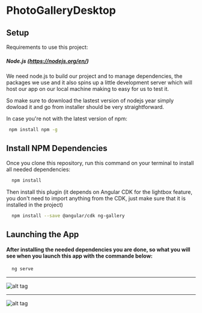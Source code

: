 # PhotoGalleryDesktop

## Setup

Requirements to use this project:

##### Node.js (https://nodejs.org/en/)

We need  node.js to build our project and to manage dependencies, the packages we use and it also spins up a little development server which will host our app on our local machine making to easy for us to test it. 

So make sure to download the lastest version of nodejs year simply dowload it and go from installer should be very straightforward.

In case you're not with the latest version of npm:
```sh
 npm install npm -g  
```

## Install NPM Dependencies
Once you clone this repository, run this command on your terminal to install all needed dependencies:
```sh
  npm install
```

Then install this plugin (it depends on Angular CDK for the lightbox feature, you don't need to import anything from the CDK, just make sure that it is installed in the project)
```sh
  npm install --save @angular/cdk ng-gallery
```

## Launching the App
#### After installing the needed dependencies you are done, so what you will see when you launch this app with the commande below:

```sh
  ng serve 
```
__________________________________________________________________________________________________________________
![alt tag](https://raw.githubusercontent.com/jesuiselle/PhotoGalleryMobile/master/src/assets/imgs/picture1.PNG)
__________________________________________________________________________________________________________________

![alt tag](https://raw.githubusercontent.com/jesuiselle/PhotoGalleryMobile/master/src/assets/imgs/picture2.PNG)
